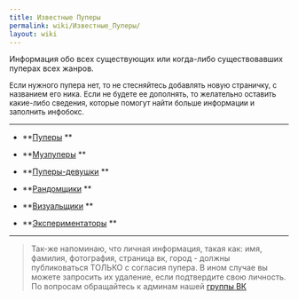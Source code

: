 ```yaml
---
title: Известные Пуперы
permalink: wiki/Известные_Пуперы/
layout: wiki
---
```


Информация обо всех существующих или когда-либо существовавших пуперах
всех жанров.

<span style="font-size:13px;">Если нужного пупера нет, то не стесняйтесь
добавлять новую страничку, с названием его ника. Если не будете ее
дополнять, то желательно оставить какие-либо сведения, которые помогут
найти больше информации и заполнить инфобокс.</span>

------------------------------------------------------------------------

-   **[Пуперы](http://ru.ruspoop.wikia.com/wiki/%D0%9A%D0%B0%D1%82%D0%B5%D0%B3%D0%BE%D1%80%D0%B8%D1%8F:%D0%9F%D1%83%D0%BF%D0%B5%D1%80%D1%8B) **

<!-- -->

-   **[Музпуперы](http://ru.ruspoop.wikia.com/wiki/%D0%9A%D0%B0%D1%82%D0%B5%D0%B3%D0%BE%D1%80%D0%B8%D1%8F:%D0%9C%D1%83%D0%B7%D0%BF%D1%83%D0%BF%D0%B5%D1%80%D1%8B) **

<!-- -->

-   **[Пуперы-девушки](http://ru.ruspoop.wikia.com/wiki/%D0%9A%D0%B0%D1%82%D0%B5%D0%B3%D0%BE%D1%80%D0%B8%D1%8F:%D0%9F%D1%83%D0%BF%D0%B5%D1%80%D1%8B-%D0%B4%D0%B5%D0%B2%D1%83%D1%88%D0%BA%D0%B8) **

<!-- -->

-   **[Рандомщики](http://ru.ruspoop.wikia.com/wiki/%D0%9A%D0%B0%D1%82%D0%B5%D0%B3%D0%BE%D1%80%D0%B8%D1%8F:%D0%A0%D0%B0%D0%BD%D0%B4%D0%BE%D0%BC%D1%89%D0%B8%D0%BA%D0%B8) **

<!-- -->

-   **[Визуальщики](http://ru.ruspoop.wikia.com/wiki/%D0%9A%D0%B0%D1%82%D0%B5%D0%B3%D0%BE%D1%80%D0%B8%D1%8F:%D0%92%D0%B8%D0%B7%D1%83%D0%B0%D0%BB%D1%8C%D1%89%D0%B8%D0%BA%D0%B8) **

<!-- -->

-   **[Экспериментаторы](http://ru.ruspoop.wikia.com/wiki/%D0%9A%D0%B0%D1%82%D0%B5%D0%B3%D0%BE%D1%80%D0%B8%D1%8F:%D0%AD%D0%BA%D1%81%D0%BF%D0%B5%D1%80%D0%B8%D0%BC%D0%B5%D0%BD%D1%82%D0%B0%D1%82%D0%BE%D1%80%D1%8B) **

------------------------------------------------------------------------

> Так-же напоминаю, что личная информация, такая как: имя, фамилия,
> фотография, страница вк, город - должны публиковаться ТОЛЬКО с
> согласия пупера. В ином случае вы можете запросить их удаление, если
> подтвердите свою личность. По вопросам обращайтесь к админам
> нашей [группы ВК](https://vk.com/ruspoopwiki)
